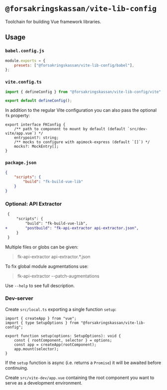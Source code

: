 # `@forsakringskassan/vite-lib-config`

Toolchain for building Vue framework libraries.

## Usage

### `babel.config.js`

```js
module.exports = {
    presets: ["@forsakringskassan/vite-lib-config/babel"],
};
```

### `vite.config.ts`

```ts
import { defineConfig } from "@forsakringskassan/vite-lib-config/vite";

export default defineConfig();
```

In addition to the regular Vite configuration you can also pass the optional `fk` property:

```
export interface FKConfig {
    /** path to component to mount by default (default `src/dev-vite/app.vue`) */
    entrypoint?: string;
    /** mocks to configure with apimock-express (default `[]`) */
    mocks?: MockEntry[];
}
```

### `package.json`

```json
{
    "scripts": {
        "build": "fk-build-vue-lib"
    }
}
```

### Optional: API Extractor

```diff
 {
     "scripts": {
         "build": "fk-build-vue-lib",
+        "postbuild": "fk-api-extractor api-extractor.json",
     }
 }
```

Multiple files or globs can be given:

> fk-api-extractor api-extractor.\*.json

To fix global module augmentations use:

> fk-api-extractor --patch-augmentations

Use `--help` to see full description.

### Dev-server

Create `src/local.ts` exporting a single function `setup`:

```
import { createApp } from "vue";
import { type SetupOptions } from "@forsakringskassan/vite-lib-config";

export function setup(options: SetupOptions): void {
    const { rootComponent, selector } = options;
    const app = createApp(rootComponent);
    app.mount(selector);
}
```

If the `setup` function is async (i.e. returns a `Promise`) it will be awaited before continuing.

Create `src/vite-dev/app.vue` containing the root component you want to serve as a development environment.
